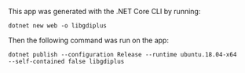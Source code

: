 This app was generated with the .NET Core CLI by running:

```shell
dotnet new web -o libgdiplus
```

Then the following command was run on the app:

```shell
dotnet publish --configuration Release --runtime ubuntu.18.04-x64
--self-contained false libgdiplus
```
